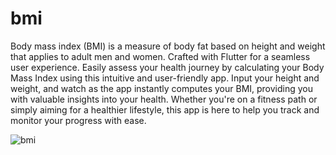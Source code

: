 # bmi

Body mass index (BMI) is a measure of body fat based on height and weight that applies to adult men and women. Crafted with Flutter for a seamless user experience. Easily assess your health journey by calculating your Body Mass Index using this intuitive and user-friendly app. Input your height and weight, and watch as the app instantly computes your BMI, providing you with valuable insights into your health. Whether you're on a fitness path or simply aiming for a healthier lifestyle, this app is here to help you track and monitor your progress with ease.

![bmi](https://github.com/Ahmodiyy/bmi/assets/61211517/d51d3ba1-d09d-4f7b-8b4f-66a0a29f2a6f)
